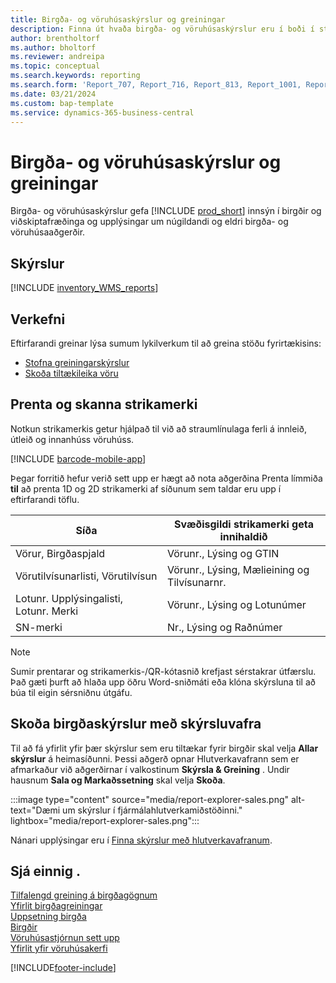 ```yaml
---
title: Birgða- og vöruhúsaskýrslur og greiningar
description: Finna út hvaða birgða- og vöruhúsaskýrslur eru í boði í staðlaðri útgáfu Business Central til að halda utan um reksturinn.
author: brentholtorf
ms.author: bholtorf
ms.reviewer: andreipa
ms.topic: conceptual
ms.search.keywords: reporting
ms.search.form: 'Report_707, Report_716, Report_813, Report_1001, Report_5807, Report_5808, Report_5809, Report_7313, Report_7319, Report_7320'
ms.date: 03/21/2024
ms.custom: bap-template
ms.service: dynamics-365-business-central
---
```

# Birgða- og vöruhúsaskýrslur og greiningar

Birgða- og vöruhúsaskýrslur gefa [!INCLUDE [prod_short](includes/prod_short.md)] innsýn í birgðir og viðskiptafræðinga og upplýsingar um núgildandi og eldri birgða- og vöruhúsaaðgerðir.  

## Skýrslur

[!INCLUDE [inventory_WMS_reports](includes/inventory-WMS-reports-include.md)]

## Verkefni

Eftirfarandi greinar lýsa sumum lykilverkum til að greina stöðu fyrirtækisins:

* [Stofna greiningarskýrslur](bi-how-create-analysis-views-reports.md)  
* [Skoða tiltækileika vöru](inventory-how-availability-overview.md)

## Prenta og skanna strikamerki

Notkun strikamerkis getur hjálpað til við að straumlínulaga ferli á innleið, útleið og innanhúss vöruhúss. 

[!INCLUDE [barcode-mobile-app](includes/barcode-mobile-app.md)]

Þegar forritið hefur verið sett upp er hægt að nota aðgerðina Prenta límmiða **til** að prenta 1D og 2D strikamerki af síðunum sem taldar eru upp í eftirfarandi töflu.

|Síða  |Svæðisgildi strikamerki geta innihaldið  |
|---------|---------|
|Vörur, Birgðaspjald     |Vörunr., Lýsing og GTIN         |
|Vörutilvísunarlisti, Vörutilvísun     |Vörunr., Lýsing, Mælieining og Tilvísunarnr.         |
|Lotunr. Upplýsingalisti, Lotunr. Merki     |Vörunr., Lýsing og Lotunúmer       |
|SN-merki     |Nr., Lýsing og Raðnúmer         |

> [!NOTE]
> Sumir prentarar og strikamerkis-/QR-kótasnið krefjast sérstakrar útfærslu. Það gæti þurft að hlaða upp öðru Word-sniðmáti eða klóna skýrsluna til að búa til eigin sérsniðnu útgáfu.


## Skoða birgðaskýrslur með skýrsluvafra

Til að fá yfirlit yfir þær skýrslur sem eru tiltækar fyrir birgðir skal velja **Allar skýrslur** á heimasíðunni. Þessi aðgerð opnar Hlutverkavafrann sem er afmarkaður við aðgerðirnar í valkostinum **Skýrsla & Greining** . Undir hausnum **Sala og Markaðssetning** skal velja **Skoða**.

:::image type="content" source="media/report-explorer-sales.png" alt-text="Dæmi um skýrslur í fjármálahlutverkamiðstöðinni." lightbox="media/report-explorer-sales.png":::

Nánari upplýsingar eru í [Finna skýrslur með hlutverkavafranum](ui-role-explorer.md).


## Sjá einnig .

[Tilfalengd greining á birgðagögnum](ad-hoc-analysis-inventory.md)  
[Yfirlit birgðagreiningar](inventory-analytics-overview.md)   
[Uppsetning birgða](inventory-setup-inventory.md)  
[Birgðir](inventory-manage-inventory.md)  
[Vöruhúsastjórnun sett upp](warehouse-setup-warehouse.md)  
[Yfirlit yfir vöruhúsakerfi](design-details-warehouse-management.md)

[!INCLUDE[footer-include](includes/footer-banner.md)]
